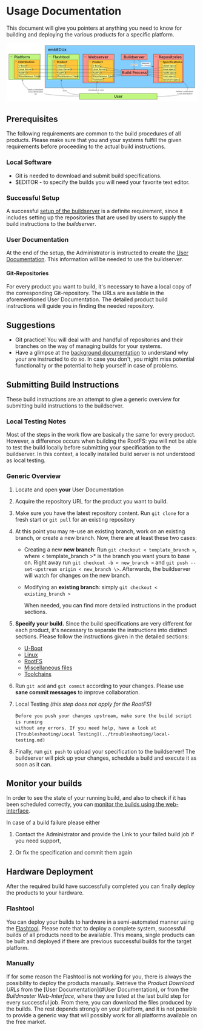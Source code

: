 # Usage Documentation
This document will give you pointers at anything you need to know for building
and deploying the various products for a specific platform.

[![Abstract](img/abstract.png)](img/abstract.png)

## Prerequisites
The following requirements are common to the build procedures of all products.
Please make sure that you and your systems fulfill the given requirements before
proceeding to the actual build instructions.

### Local Software
* Git is needed to download and submit build specifications.
* $EDITOR - to specify the builds you will need your favorite text editor.

### Successful Setup
A successful [setup of the buildserver](../setup/setup.md) is a definite
requirement, since it includes setting up the repositories that are used by
users to supply the build instructions to the *buildserver*.

### User Documentation
At the end of the setup, the Administrator is instructed to create the
[User Documentation](../setup/post-install/user-documentation.md). This information will be
needed to use the buildserver.


#### Git-Repositories
For every product you want to build, it's necessary to have a local copy of the
corresponding Git-repository. The URLs are available in the aforementioned User
Documentation. The detailed product build instructions will guide you in finding
the needed repository.

## Suggestions
* Git practice! You will deal with and handful of repositories and their
  branches on the way of managing builds for your systems.
* Have a glimpse at the [background documentation](../background/background.md)
  to understand why your are instructed to do so. In case you don't, you  might
  miss potential functionality or the potential to help yourself in case of
  problems.

## Submitting Build Instructions
These build instructions are an attempt to give a generic overview for
submitting build instructions to the buildserver. 

### Local Testing Notes
Most of the steps in the work flow are basically the same for every product.
However, a difference occurs when building the RootFS: you will not be able to
test the build locally before submitting your specification to the buildserver.
In this context, a locally installed build server is not understood as local
testing.

### Generic Overview
1. Locate and open **your** User Documentation

1. Acquire the repository URL for the product you want to build.

1. Make sure you have the latest repository content. Run `git clone` for a fresh
   start or `git pull` for an existing repository

1. At this point you may re-use an existing branch, work on an existing branch,
   or create a new branch. Now, there are at least these two cases:
    * Creating a new **new branch**: Run `git checkout < template_branch >`,
      where < template_branch \>* is the branch you want yours to base on. Right
      away run `git checkout -b < new_branch >` and `git push --set-upstream origin < new_branch \>`.
      Afterwards, the buildserver will watch for changes on the new branch.
    * Modifying an **existing branch**:
        simply `git checkout < existing_branch >`
      
      When needed, you can find more detailed instructions in the product
      sections.

1. **Specify your build.** Since the build specifications are very different for
   each product, it's necessary to separate the instructions into distinct
   sections. Please follow the instructions given in the detailed sections:
    * [U-Boot](../usage/uboot.md)
    * [Linux](../usage/linux.md)
    * [RootFS](../usage/rootfs.md)
    * [Miscellaneous files](../usage/misc.md)
    * [Toolchains](../setup/post-install/toolchains.md)


1. Run `git add` and `git commit` according to your changes. Please use **sane
   commit messages** to improve collaboration.

1. Local Testing *(this step does not apply for the RootFS)*

       Before you push your changes upstream, make sure the build script is running
       without any errors. If you need help, have a look at
       [Troubleshooting/Local Testing](../troubleshooting/local-testing.md)


1. Finally, run `git push` to upload your specification to the buildserver!  The
   buildserver will pick up your changes, schedule a build and execute it as
   soon as it can.

## Monitor your builds
In order to see the state of your running build, and also to check if it has
been scheduled correctly, you can [monitor the builds using the
web-interface](../usage/common/build-monitoring.md).

In case of a build failure please either

1. Contact the Administrator and provide the Link to your failed build job if
you need support,

1. Or fix the specification and commit them again

## Hardware Deployment
After the required build have successfully completed you can finally deploy the
products to your hardware.

### Flashtool 
You can deploy your builds to hardware in a semi-automated manner using the
[Flashtool](flashtool.md). Please note that to deploy a complete system,
successful builds of all products need to be available.  This means, single
products can be built and deployed if there are previous successful builds for
the target platform.

### Manually
If for some reason the Flashtool is not working for you, there is always the
possibility to deploy the products manually. Retrieve the *Product Download
URLs* from the [User Documentation](#User Documentation), or from the
*Buildmaster Web-Interface*, where they are listed at the last build step for
every successful job.  From there, you can download the files produced by the
builds. The rest depends strongly on your platform, and it is not possible to
provide a generic way that will possibly work for all platforms available on the
free market. 
